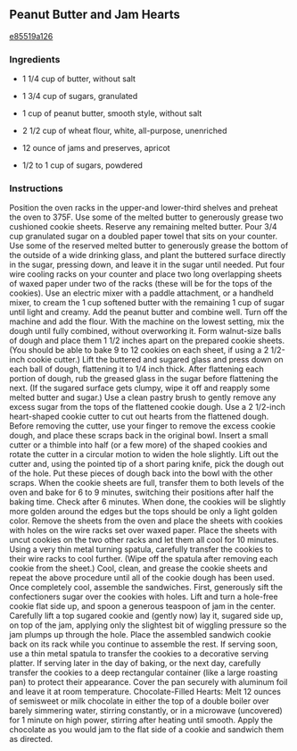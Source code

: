 ## Peanut Butter and Jam Hearts

[e85519a126](http://www.cookstr.com/recipes/peanut-butter-and-jam-hearts)

### Ingredients

 - 1 1/4 cup of butter, without salt

 - 1 3/4 cup of sugars, granulated

 - 1 cup of peanut butter, smooth style, without salt

 - 2 1/2 cup of wheat flour, white, all-purpose, unenriched

 - 12 ounce of jams and preserves, apricot

 - 1/2 to 1 cup of sugars, powdered

### Instructions

Position the oven racks in the upper-and lower-third shelves and preheat the oven to 375F. Use some of the melted butter to generously grease two cushioned cookie sheets. Reserve any remaining melted butter. Pour 3/4 cup granulated sugar on a doubled paper towel that sits on your counter. Use some of the reserved melted butter to generously grease the bottom of the outside of a wide drinking glass, and plant the buttered surface directly in the sugar, pressing down, and leave it in the sugar until needed. Put four wire cooling racks on your counter and place two long overlapping sheets of waxed paper under two of the racks (these will be for the tops of the cookies). Use an electric mixer with a paddle attachment, or a handheld mixer, to cream the 1 cup softened butter with the remaining 1 cup of sugar until light and creamy. Add the peanut butter and combine well. Turn off the machine and add the flour. With the machine on the lowest setting, mix the dough until fully combined, without overworking it. Form walnut-size balls of dough and place them 1 1/2 inches apart on the prepared cookie sheets. (You should be able to bake 9 to 12 cookies on each sheet, if using a 2 1/2-inch cookie cutter.) Lift the buttered and sugared glass and press down on each ball of dough, flattening it to 1/4 inch thick. After flattening each portion of dough, rub the greased glass in the sugar before flattening the next. (If the sugared surface gets clumpy, wipe it off and reapply some melted butter and sugar.) Use a clean pastry brush to gently remove any excess sugar from the tops of the flattened cookie dough. Use a 2 1/2-inch heart-shaped cookie cutter to cut out hearts from the flattened dough. Before removing the cutter, use your finger to remove the excess cookie dough, and place these scraps back in the original bowl. Insert a small cutter or a thimble into half (or a few more) of the shaped cookies and rotate the cutter in a circular motion to widen the hole slightly. Lift out the cutter and, using the pointed tip of a short paring knife, pick the dough out of the hole. Put these pieces of dough back into the bowl with the other scraps. When the cookie sheets are full, transfer them to both levels of the oven and bake for 6 to 9 minutes, switching their positions after half the baking time. Check after 6 minutes. When done, the cookies will be slightly more golden around the edges but the tops should be only a light golden color. Remove the sheets from the oven and place the sheets with cookies with holes on the wire racks set over waxed paper. Place the sheets with uncut cookies on the two other racks and let them all cool for 10 minutes. Using a very thin metal turning spatula, carefully transfer the cookies to their wire racks to cool further. (Wipe off the spatula after removing each cookie from the sheet.) Cool, clean, and grease the cookie sheets and repeat the above procedure until all of the cookie dough has been used. Once completely cool, assemble the sandwiches. First, generously sift the confectioners sugar over the cookies with holes. Lift and turn a hole-free cookie flat side up, and spoon a generous teaspoon of jam in the center. Carefully lift a top sugared cookie and (gently now) lay it, sugared side up, on top of the jam, applying only the slightest bit of wiggling pressure so the jam plumps up through the hole. Place the assembled sandwich cookie back on its rack while you continue to assemble the rest. If serving soon, use a thin metal spatula to transfer the cookies to a decorative serving platter. If serving later in the day of baking, or the next day, carefully transfer the cookies to a deep rectangular container (like a large roasting pan) to protect their appearance. Cover the pan securely with aluminum foil and leave it at room temperature. Chocolate-Filled Hearts: Melt 12 ounces of semisweet or milk chocolate in either the top of a double boiler over barely simmering water, stirring constantly, or in a microwave (uncovered) for 1 minute on high power, stirring after heating until smooth. Apply the chocolate as you would jam to the flat side of a cookie and sandwich them as directed.